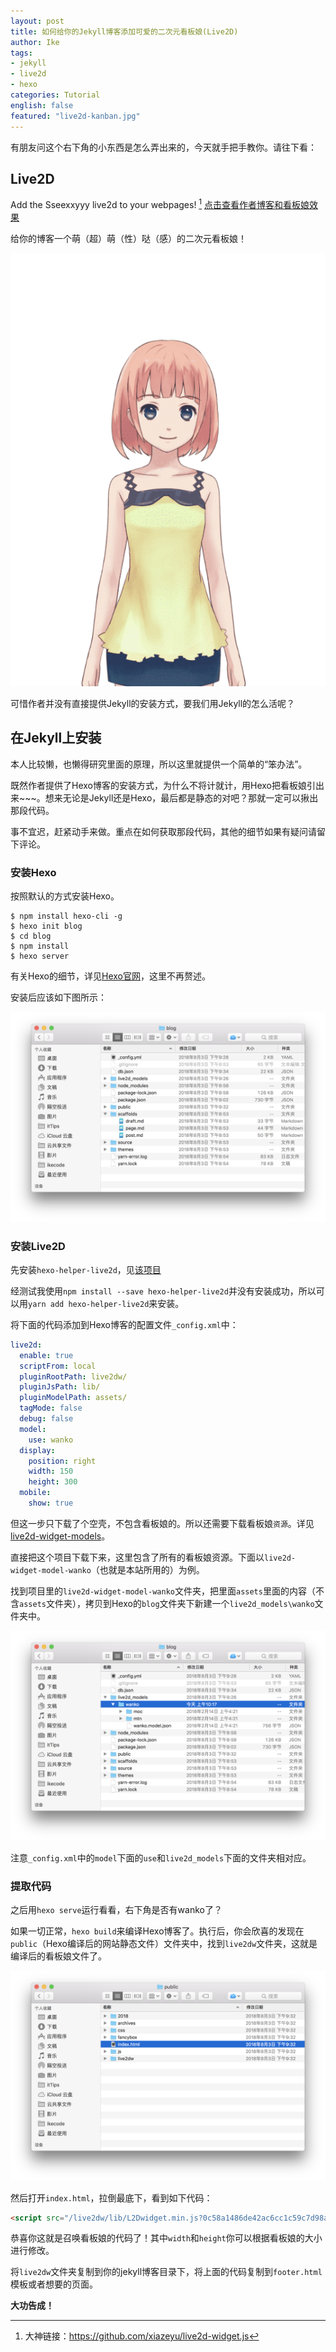 ```yaml
---
layout: post
title: 如何给你的Jekyll博客添加可爱的二次元看板娘(Live2D)
author: Ike
tags:
- jekyll
- live2d
- hexo
categories: Tutorial
english: false
featured: "live2d-kanban.jpg"
---
```


有朋友问这个右下角的小东西是怎么弄出来的，今天就手把手教你。请往下看：

## Live2D

Add the Sseexxyyy live2d to your webpages! [^1] [点击查看作者博客和看板娘效果](https://huaji8.top/post/live2d-plugin-2.0/)

[^1]: 大神链接：https://github.com/xiazeyu/live2d-widget.js

给你的博客一个萌（超）萌（性）哒（感）的二次元看板娘！

<img src="/assets/img/posts/2018/08/live2d.gif">

可惜作者并没有直接提供Jekyll的安装方式，要我们用Jekyll的怎么活呢？

## 在Jekyll上安装

本人比较懒，也懒得研究里面的原理，所以这里就提供一个简单的“笨办法”。

既然作者提供了Hexo博客的安装方式，为什么不将计就计，用Hexo把看板娘引出来~~~。想来无论是Jekyll还是Hexo，最后都是静态的对吧？那就一定可以揪出那段代码。

事不宜迟，赶紧动手来做。重点在如何获取那段代码，其他的细节如果有疑问请留下评论。

### 安装Hexo

按照默认的方式安装Hexo。

```shell
$ npm install hexo-cli -g
$ hexo init blog
$ cd blog
$ npm install
$ hexo server
```
有关Hexo的细节，详见[Hexo官网](https://hexo.io/zh-cn/docs/)，这里不再赘述。

安装后应该如下图所示：

<img src="/assets/img/posts/2018/08/hexo-installation.png">

### 安装Live2D

先安装``hexo-helper-live2d``，见[该项目](https://github.com/EYHN/hexo-helper-live2d)

经测试我使用``npm install --save hexo-helper-live2d``并没有安装成功，所以可以用``yarn add hexo-helper-live2d``来安装。

将下面的代码添加到Hexo博客的配置文件``_config.xml``中：

```yaml
live2d:
  enable: true
  scriptFrom: local
  pluginRootPath: live2dw/
  pluginJsPath: lib/
  pluginModelPath: assets/
  tagMode: false
  debug: false
  model:
    use: wanko
  display:
    position: right
    width: 150
    height: 300
  mobile:
    show: true
```

但这一步只下载了个空壳，不包含看板娘的。所以还需要下载看板娘``资源``。详见[live2d-widget-models](https://github.com/xiazeyu/live2d-widget-models)。

直接把这个项目下载下来，这里包含了所有的看板娘资源。下面以``live2d-widget-model-wanko``（也就是本站所用的）为例。

找到项目里的``live2d-widget-model-wanko``文件夹，把里面``assets``里面的内容（不含``assets``文件夹），拷贝到Hexo的``blog``文件夹下新建一个``live2d_models\wanko``文件夹中。

<img src="/assets/img/posts/2018/08/hexo-create-live2d.png">

注意``_config.xml``中的``model``下面的``use``和``live2d_models``下面的文件夹相对应。

### 提取代码

之后用``hexo serve``运行看看，右下角是否有wanko了？

如果一切正常，``hexo build``来编译Hexo博客了。执行后，你会欣喜的发现在``public``（Hexo编译后的网站静态文件）文件夹中，找到``live2dw``文件夹，这就是编译后的看板娘文件了。

<img src="/assets/img/posts/2018/08/hexo-after-live2d.png">

然后打开``index.html``，拉倒最底下，看到如下代码：

```html
<script src="/live2dw/lib/L2Dwidget.min.js?0c58a1486de42ac6cc1c59c7d98ae887"></script><script>L2Dwidget.init({"pluginRootPath":"live2dw/","pluginJsPath":"lib/","pluginModelPath":"assets/","tagMode":false,"debug":false,"model":{"jsonPath":"/live2dw/assets/wanko.model.json"},"display":{"position":"right","width":150,"height":300},"mobile":{"show":true},"log":false});</script>
```
恭喜你这就是召唤看板娘的代码了！其中``width``和``height``你可以根据看板娘的大小进行修改。

将``live2dw``文件夹复制到你的jekyll博客目录下，将上面的代码复制到``footer.html``模板或者想要的页面。

**大功告成！**